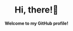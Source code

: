 <h1 align="center">Hi, there!👋</h1>
<p align="center">
    <b>Welcome to my GitHub profile!</b>
</p>
